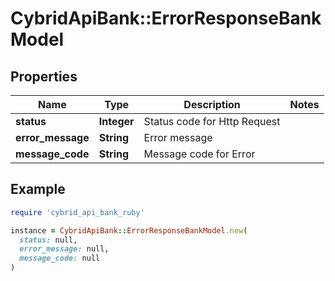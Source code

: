 # CybridApiBank::ErrorResponseBankModel

## Properties

| Name | Type | Description | Notes |
| ---- | ---- | ----------- | ----- |
| **status** | **Integer** | Status code for Http Request |  |
| **error_message** | **String** | Error message |  |
| **message_code** | **String** | Message code for Error |  |

## Example

```ruby
require 'cybrid_api_bank_ruby'

instance = CybridApiBank::ErrorResponseBankModel.new(
  status: null,
  error_message: null,
  message_code: null
)
```

